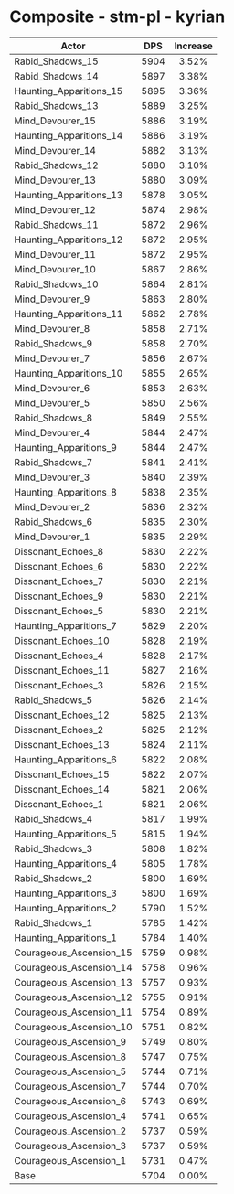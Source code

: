# Composite - stm-pl - kyrian
| Actor | DPS | Increase |
|---|:---:|:---:|
|Rabid_Shadows_15|5904|3.52%|
|Rabid_Shadows_14|5897|3.38%|
|Haunting_Apparitions_15|5895|3.36%|
|Rabid_Shadows_13|5889|3.25%|
|Mind_Devourer_15|5886|3.19%|
|Haunting_Apparitions_14|5886|3.19%|
|Mind_Devourer_14|5882|3.13%|
|Rabid_Shadows_12|5880|3.10%|
|Mind_Devourer_13|5880|3.09%|
|Haunting_Apparitions_13|5878|3.05%|
|Mind_Devourer_12|5874|2.98%|
|Rabid_Shadows_11|5872|2.96%|
|Haunting_Apparitions_12|5872|2.95%|
|Mind_Devourer_11|5872|2.95%|
|Mind_Devourer_10|5867|2.86%|
|Rabid_Shadows_10|5864|2.81%|
|Mind_Devourer_9|5863|2.80%|
|Haunting_Apparitions_11|5862|2.78%|
|Mind_Devourer_8|5858|2.71%|
|Rabid_Shadows_9|5858|2.70%|
|Mind_Devourer_7|5856|2.67%|
|Haunting_Apparitions_10|5855|2.65%|
|Mind_Devourer_6|5853|2.63%|
|Mind_Devourer_5|5850|2.56%|
|Rabid_Shadows_8|5849|2.55%|
|Mind_Devourer_4|5844|2.47%|
|Haunting_Apparitions_9|5844|2.47%|
|Rabid_Shadows_7|5841|2.41%|
|Mind_Devourer_3|5840|2.39%|
|Haunting_Apparitions_8|5838|2.35%|
|Mind_Devourer_2|5836|2.32%|
|Rabid_Shadows_6|5835|2.30%|
|Mind_Devourer_1|5835|2.29%|
|Dissonant_Echoes_8|5830|2.22%|
|Dissonant_Echoes_6|5830|2.22%|
|Dissonant_Echoes_7|5830|2.21%|
|Dissonant_Echoes_9|5830|2.21%|
|Dissonant_Echoes_5|5830|2.21%|
|Haunting_Apparitions_7|5829|2.20%|
|Dissonant_Echoes_10|5828|2.19%|
|Dissonant_Echoes_4|5828|2.17%|
|Dissonant_Echoes_11|5827|2.16%|
|Dissonant_Echoes_3|5826|2.15%|
|Rabid_Shadows_5|5826|2.14%|
|Dissonant_Echoes_12|5825|2.13%|
|Dissonant_Echoes_2|5825|2.12%|
|Dissonant_Echoes_13|5824|2.11%|
|Haunting_Apparitions_6|5822|2.08%|
|Dissonant_Echoes_15|5822|2.07%|
|Dissonant_Echoes_14|5821|2.06%|
|Dissonant_Echoes_1|5821|2.06%|
|Rabid_Shadows_4|5817|1.99%|
|Haunting_Apparitions_5|5815|1.94%|
|Rabid_Shadows_3|5808|1.82%|
|Haunting_Apparitions_4|5805|1.78%|
|Rabid_Shadows_2|5800|1.69%|
|Haunting_Apparitions_3|5800|1.69%|
|Haunting_Apparitions_2|5790|1.52%|
|Rabid_Shadows_1|5785|1.42%|
|Haunting_Apparitions_1|5784|1.40%|
|Courageous_Ascension_15|5759|0.98%|
|Courageous_Ascension_14|5758|0.96%|
|Courageous_Ascension_13|5757|0.93%|
|Courageous_Ascension_12|5755|0.91%|
|Courageous_Ascension_11|5754|0.89%|
|Courageous_Ascension_10|5751|0.82%|
|Courageous_Ascension_9|5749|0.80%|
|Courageous_Ascension_8|5747|0.75%|
|Courageous_Ascension_5|5744|0.71%|
|Courageous_Ascension_7|5744|0.70%|
|Courageous_Ascension_6|5743|0.69%|
|Courageous_Ascension_4|5741|0.65%|
|Courageous_Ascension_2|5737|0.59%|
|Courageous_Ascension_3|5737|0.59%|
|Courageous_Ascension_1|5731|0.47%|
|Base|5704|0.00%|
